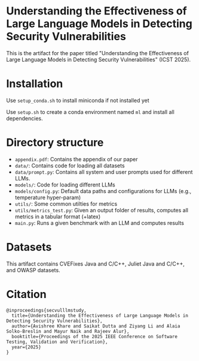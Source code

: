 # Understanding the Effectiveness of Large Language Models in Detecting Security Vulnerabilities

This is the artifact for the paper titled "Understanding the Effectiveness of Large Language Models in Detecting Security Vulnerabilities" (ICST 2025).

# Installation

Use `setup_conda.sh` to install miniconda if not installed yet

Use `setup.sh` to create a conda environment named `ml` and install all dependencies.


# Directory structure
- `appendix.pdf`: Contains the appendix of our paper
- `data/`: Contains code for loading all datasets
- `data/prompt.py`: Contains all system and user prompts used for different LLMs.
- `models/`: Code for loading different LLMs
- `models/config.py`: Default data paths and configurations for LLMs (e.g., temperature hyper-param)
- `utils/`: Some common utilties for metrics
- `utils/metrics_test.py`: Given an output folder of results, computes all metrics in a tabular format (+latex)
- `main.py`: Runs a given benchmark with an LLM and computes results

# Datasets

This artifact contains CVEFixes Java and C/C++, Juliet Java and C/C++, and OWASP datasets.

# Citation

```
@inproceedings{secvulllmstudy,
  title={Understanding the Effectiveness of Large Language Models in Detecting Security Vulnerabilities},
  author={Avishree Khare and Saikat Dutta and Ziyang Li and Alaia Solko-Breslin and Mayur Naik and Rajeev Alur},
  booktitle={Proceedings of the 2025 IEEE Conference on Software Testing, Validation and Verification},
  year={2025}
}
```


